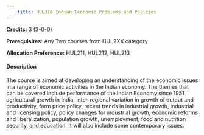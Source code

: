 ```yaml
---
    title: HUL316 Indian Economic Problems and Policies
---
```

**Credits:** 3 (3-0-0)



**Prerequisites:** Any Two courses from HUL2XX category 

**Allocation Preference:** HUL211, HUL212, HUL213

#### Description 
The course is aimed at developing an understanding of the economic issues in a range of economic activities in the Indian economy. The themes that can be covered include performance of the Indian Economy since 1951, agricultural growth in India, inter-regional variation in growth of output and productivity, farm price policy, recent trends in industrial growth, industrial and licensing policy, policy changes for industrial growth, economic reforms and liberalization, population growth, unemployment, food and nutrition security, and education. It will also include some contemporary issues.